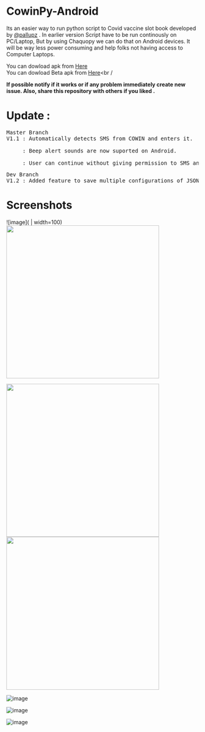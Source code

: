 # CowinPy-Android

Its an easier way to run python script to Covid vaccine slot book developed by [@pallupz](https://github.com/pallupz/covid-vaccine-booking) . In earlier version Script have to be run continously on PC/Laptop, But by using Chaquopy we can do that on Android devices. It will be way less power consuming and help folks not having access to Computer Laptops.

You can dowload apk from [Here](https://github.com/Vishvajeet590/CowinPy-Andy/blob/master/APK/CowinPy.apk)<br />
You can dowload Beta apk from [Here](https://github.com/Vishvajeet590/CowinPy-Andy/blob/master/APK/CowinPy%20Test.apk)<br /



**If possible notify if it works or if any problem immediately create new issue. Also, share this repository with others if you liked .**



# Update : 

<pre>
Master Branch
V1.1 : Automatically detects SMS from COWIN and enters it.<br />
     : Beep alert sounds are now suported on Android.<br />
     : User can continue without giving permission to SMS and type OTP manually.
</pre>

<pre>
Dev Branch
V1.2 : Added feature to save multiple configurations of JSON.
</pre>

# Screenshots

![image]( | width=100)  
<img src="https://user-images.githubusercontent.com/42716731/121064853-b69b4780-c7e5-11eb-9bb7-1317c406bbbe.png" width="400">

<img src="https://user-images.githubusercontent.com/42716731/121064869-bbf89200-c7e5-11eb-8e70-736d350ca904.png" width="400">

<img src="https://user-images.githubusercontent.com/42716731/121064899-c450cd00-c7e5-11eb-98be-8786c0658248.png" width="400">



![image](https://user-images.githubusercontent.com/42716731/120796719-c8b48600-c558-11eb-89d1-d325ae77bfec.png)



![image](https://user-images.githubusercontent.com/42716731/120796625-a6bb0380-c558-11eb-9faa-e7d084eb01cc.png)



![image](https://user-images.githubusercontent.com/42716731/120796764-d702a200-c558-11eb-8045-1a40ed26c965.png)

